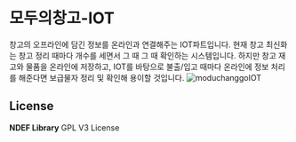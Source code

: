 # 모두의창고-IOT
창고의 오프라인에 담긴 정보를 온라인과 연결해주는 IOT파트입니다.
현재 창고 최신화는 창고 정리 때마다 개수를 세면서 그 때 그 때 확인하는 시스템입니다.
하지만 창고 재고와 물품을 온라인에 저장하고, IOT를 바탕으로 불출/입고 때마다 온라인에 정보 처리를 해준다면 보급물자 정리 및 확인해 용이할 것입니다.
![moduchanggoIOT](https://user-images.githubusercontent.com/81310047/137152708-15b56fd6-32a9-4517-a97f-c7c7aedea8b4.jpg)



## License


**NDEF Library**
GPL V3 License

